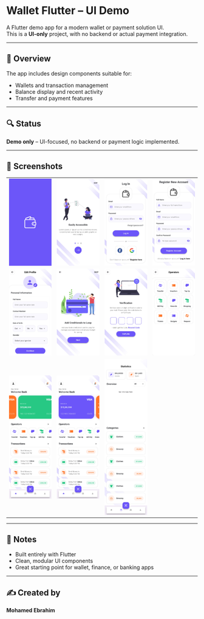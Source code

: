 # Wallet Flutter – UI Demo

A Flutter demo app for a modern wallet or payment solution UI.  
This is a **UI-only** project, with no backend or actual payment integration.

---

## 📱 Overview

The app includes design components suitable for:

- Wallets and transaction management
- Balance display and recent activity
- Transfer and payment features

---

## 🔍 Status

**Demo only** – UI-focused, no backend or payment logic implemented.

---

## 📸 Screenshots

<table>
  <tr>
    <td><img src="ScreenShots/1.jpg" width="220"/></td>
    <td><img src="ScreenShots/2.jpg" width="220"/></td>
    <td><img src="ScreenShots/3.jpg" width="220"/></td>
    <td><img src="ScreenShots/4.jpg" width="220"/></td>
  </tr>
  <tr>
    <td><img src="ScreenShots/5.jpg" width="220"/></td>
    <td><img src="ScreenShots/6.jpg" width="220"/></td>
    <td><img src="ScreenShots/7.jpg" width="220"/></td>
    <td><img src="ScreenShots/10.jpg" width="220"/></td>
  </tr>
  <tr>
    <td><img src="ScreenShots/9.jpg" width="220"/></td>
    <td><img src="ScreenShots/8.jpg" width="220"/></td>
    <td><img src="ScreenShots/11.jpg" width="220"/></td>
    <td></td>
  </tr>
</table>

---

## 📝 Notes

- Built entirely with Flutter
- Clean, modular UI components
- Great starting point for wallet, finance, or banking apps

---

## ✍️ Created by

**Mohamed Ebrahim**
